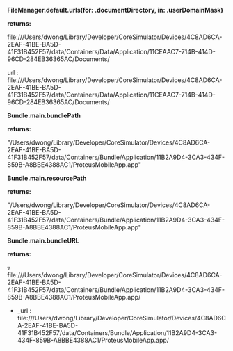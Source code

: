 <b>FileManager.default.urls(for: .documentDirectory, in: .userDomainMask)</b>

<b>returns:</b><p>file:///Users/dwong/Library/Developer/CoreSimulator/Devices/4C8AD6CA-2EAF-41BE-BA5D-41F31B452F57/data/Containers/Data/Application/11CEAAC7-714B-414D-96CD-284EB36365AC/Documents/</p>

url : file:///Users/dwong/Library/Developer/CoreSimulator/Devices/4C8AD6CA-2EAF-41BE-BA5D-41F31B452F57/data/Containers/Data/Application/11CEAAC7-714B-414D-96CD-284EB36365AC/Documents/


<b>Bundle.main.bundlePath</b>

<b>returns:</b><p>"/Users/dwong/Library/Developer/CoreSimulator/Devices/4C8AD6CA-2EAF-41BE-BA5D-41F31B452F57/data/Containers/Bundle/Application/11B2A9D4-3CA3-434F-859B-A8BBE4388AC1/ProteusMobileApp.app"


<b>Bundle.main.resourcePath</b>

<b>returns:</b><p>"/Users/dwong/Library/Developer/CoreSimulator/Devices/4C8AD6CA-2EAF-41BE-BA5D-41F31B452F57/data/Containers/Bundle/Application/11B2A9D4-3CA3-434F-859B-A8BBE4388AC1/ProteusMobileApp.app"


<b>Bundle.main.bundleURL</b>

<b>returns:</b><p>▿ file:///Users/dwong/Library/Developer/CoreSimulator/Devices/4C8AD6CA-2EAF-41BE-BA5D-41F31B452F57/data/Containers/Bundle/Application/11B2A9D4-3CA3-434F-859B-A8BBE4388AC1/ProteusMobileApp.app/
  - _url : file:///Users/dwong/Library/Developer/CoreSimulator/Devices/4C8AD6CA-2EAF-41BE-BA5D-41F31B452F57/data/Containers/Bundle/Application/11B2A9D4-3CA3-434F-859B-A8BBE4388AC1/ProteusMobileApp.app/




